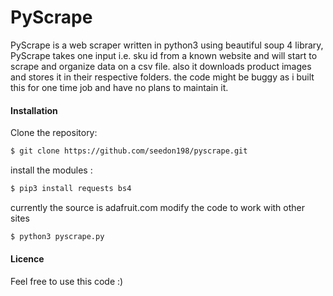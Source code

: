# PyScrape

PyScrape is a web scraper written in python3 using beautiful soup 4 library, PyScrape takes one input i.e. sku id from a known website and will start to scrape and organize data on a csv file. also it downloads product images and stores it in their respective folders. the code might be buggy as i built this for one time job and have no plans to maintain it.

#### Installation
Clone the repository:
```sh
$ git clone https://github.com/seedon198/pyscrape.git
```
install the modules :
```sh
$ pip3 install requests bs4
```
currently the source is adafruit.com modify the code to work with other sites

```sh
$ python3 pyscrape.py
```
#### Licence
Feel free to use this code :)
